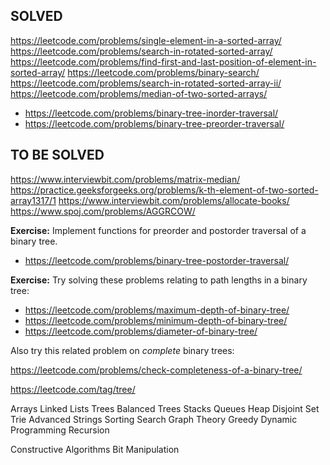 ## SOLVED

https://leetcode.com/problems/single-element-in-a-sorted-array/
https://leetcode.com/problems/search-in-rotated-sorted-array/
https://leetcode.com/problems/find-first-and-last-position-of-element-in-sorted-array/
https://leetcode.com/problems/binary-search/
https://leetcode.com/problems/search-in-rotated-sorted-array-ii/
https://leetcode.com/problems/median-of-two-sorted-arrays/
* https://leetcode.com/problems/binary-tree-inorder-traversal/
* https://leetcode.com/problems/binary-tree-preorder-traversal/

## TO BE SOLVED 

https://www.interviewbit.com/problems/matrix-median/
https://practice.geeksforgeeks.org/problems/k-th-element-of-two-sorted-array1317/1
https://www.interviewbit.com/problems/allocate-books/
https://www.spoj.com/problems/AGGRCOW/

**Exercise:** Implement functions for preorder and postorder traversal of a binary tree.

* https://leetcode.com/problems/binary-tree-postorder-traversal/

**Exercise:** Try solving these problems relating to path lengths in a binary tree:

* https://leetcode.com/problems/maximum-depth-of-binary-tree/
* https://leetcode.com/problems/minimum-depth-of-binary-tree/
* https://leetcode.com/problems/diameter-of-binary-tree/

Also try this related problem on *complete* binary trees: 

https://leetcode.com/problems/check-completeness-of-a-binary-tree/

https://leetcode.com/tag/tree/








Arrays
Linked Lists
Trees
Balanced Trees
Stacks
Queues
Heap
Disjoint Set
Trie
Advanced
Strings
Sorting
Search
Graph Theory
Greedy
Dynamic Programming
Recursion


Constructive Algorithms
Bit Manipulation



















